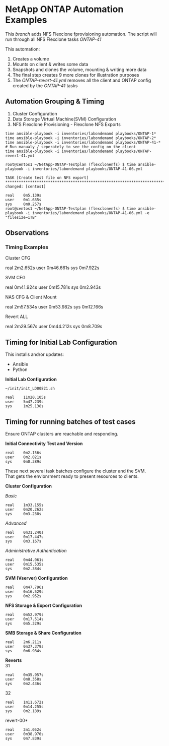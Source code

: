 # NetApp ONTAP Automation Examples

This *branch* adds NFS Flexclone fprovisioning automation. The script will run through all NFS Flexclone tasks *ONTAP-41*

This automation:
1. Creates a volume
2. Mounts on client & writes some data
3. Snapshots and clones the volume, mounting & writing more data
4. The final step creates 9 more clones for illustration purposes
5. The *ONTAP-revert-41.yml* removes all the client and ONTAP config created by the *ONTAP-41* tasks

## Automation Grouping & Timing

1. Cluster Configuration
2. Data Storage Virtual Machine(SVM) Configuration
3. NFS Flexclone Provisioning - Flexclone NFS Exports

```shell
time ansible-playbook -i inventories/labondemand playbooks/ONTAP-1*
time ansible-playbook -i inventories/labondemand playbooks/ONTAP-2*
time ansible-playbook -i inventories/labondemand playbooks/ONTAP-41-*
# Run manualy / seperately to see the config on the client
time ansible-playbook -i inventories/labondemand playbooks/ONTAP-revert-41.yml
```

```shell
root@centos1 ~/NetApp-ONTAP-Testplan (flexclonenfs) $ time ansible-playbook -i inventories/labondemand playbooks/ONTAP-41-06.yml 

TASK [Create test file on NFS export] **********************************************************************************************************************************************************************************************************************************************
changed: [centos1]

real    0m5.139s
user    0m1.635s
sys     0m0.257s
root@centos1 ~/NetApp-ONTAP-Testplan (flexclonenfs) $ time ansible-playbook -i inventories/labondemand playbooks/ONTAP-41-06.yml -e "filesize=1TB"

```

## Observations

### Timing Examples

Cluster  CFG  

real    2m2.652s
user    0m46.661s
sys     0m7.922s

SVM CFG  

real    0m41.924s
user    0m15.781s
sys     0m2.943s

NAS CFG & Client Mount  

real    2m57.534s
user    0m53.982s
sys     0m12.166s

Revert ALL  

real    2m29.567s
user    0m44.212s
sys     0m8.709s

## Timing for Initial Lab Configuration

This installs and/or updates:
* Ansible
* Python

**Initial Lab Configuration**

`~/init/init_LD00821.sh`

```shell
real    11m20.105s
user    5m47.239s
sys     1m25.138s
```

## Timing for running batches of test cases

Ensure ONTAP clusters are reachable and responding.

**Initial Connectivity Test and Version**

```shell
real    0m2.156s
user    0m2.021s
sys     0m0.389s
```

These next several task batches configure the cluster and the SVM.  
That gets the envionrment ready to present resources to clients.  

**Cluster Configuration**

*Basic*
```shell
real    1m33.155s
user    0m20.262s
sys     0m3.238s
```

*Advanced*
```shell
real    0m31.240s
user    0m17.447s
sys     0m3.167s
```

*Administrative Authentication*
```shell
real    0m44.061s
user    0m15.535s
sys     0m2.384s
```

**SVM (Vserver) Configuration**
```shell
real    0m47.796s
user    0m16.529s
sys     0m2.952s
```

**NFS Storage & Export Configuration**
```shell
real    0m52.979s
user    0m17.514s
sys     0m5.329s
```

**SMB Storage & Share Configuration**
```shell
real    2m6.211s
user    0m37.379s
sys     0m6.984s
```

**Reverts**  
31
```shell
real    0m35.957s
user    0m8.358s
sys     0m2.436s
```

32
```shell
real    1m11.672s
user    0m14.255s
sys     0m2.189s
```

revert-00*
```shell
real    2m1.052s
user    0m38.970s
sys     0m7.839s
```